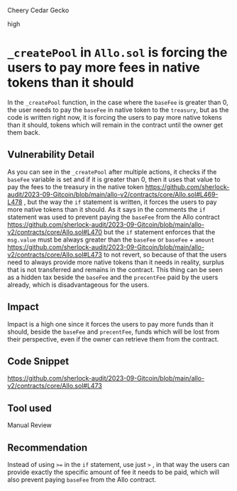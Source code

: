 Cheery Cedar Gecko

high

# `_createPool` in `Allo.sol` is forcing the users to pay more fees in native tokens than it should
In the `_createPool` function, in the case where the `baseFee` is greater than 0, the user needs to pay the `baseFee` in native token to the `treasury`, but as the code is written right now, it is forcing the users to pay more native tokens than it should, tokens which will remain in the contract until the owner get them back. 
## Vulnerability Detail
As you can see in the `_createPool` after multiple actions, it checks if the `baseFee` variable is set and if it is greater than 0, then it uses that value to pay the fees to the treasury in the native token 
https://github.com/sherlock-audit/2023-09-Gitcoin/blob/main/allo-v2/contracts/core/Allo.sol#L469-L478
, but the way the `if` statement is written, it forces the users to pay more native tokens than it should. As it says in the comments the `if` statement was used to prevent paying the `baseFee` from the Allo contract 
https://github.com/sherlock-audit/2023-09-Gitcoin/blob/main/allo-v2/contracts/core/Allo.sol#L470
but the `if` statement enforces that the `msg.value` must be always greater than the `baseFee` or `baseFee` + `amount` 
https://github.com/sherlock-audit/2023-09-Gitcoin/blob/main/allo-v2/contracts/core/Allo.sol#L473
to not revert, so because of that the users need to always provide more native tokens than it needs in reality, surplus that is not transferred and remains in the contract. This thing can be seen as a hidden tax beside the `baseFee` and the `precentFee` paid by the users already, which is disadvantageous for the users.
## Impact
Impact is a high one since it forces the users to pay more funds than it should, beside the `baseFee` and `precentFee`, funds which will be lost from their perspective, even if the owner can retrieve them from the contract.
## Code Snippet
https://github.com/sherlock-audit/2023-09-Gitcoin/blob/main/allo-v2/contracts/core/Allo.sol#L473
## Tool used

Manual Review

## Recommendation
Instead of using `>=` in the `if` statement, use just `>` , in that way the users can provide exactly the specific amount of fee it needs to be paid, which will also prevent paying `baseFee` from the Allo contract.